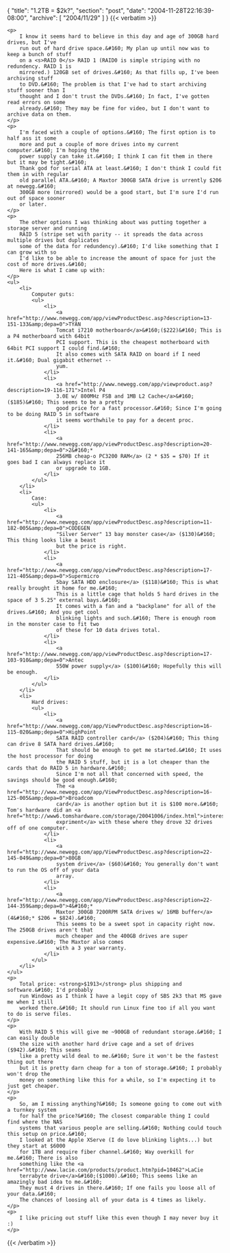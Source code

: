 {
  "title": "1.2TB = $2k?",
  "section": "post",
  "date": "2004-11-28T22:16:39-08:00",
  "archive": [
    "2004/11/29"
  ]
}
{{< verbatim >}}

    <p>
        I know it seems hard to believe in this day and age of 300GB hard drives, but I've
        run out of hard drive space.&#160; My plan up until now was to keep a bunch of stuff
        on a <s>RAID 0</s> RAID 1 (RAID0 is simple striping with no redundency. RAID 1 is
        mirrored.) 120GB set of drives.&#160; As that fills up, I've been archiving stuff
        to DVD.&#160; The problem is that I've had to start archiving stuff sooner than I
        thought and I don't trust the DVDs.&#160; In fact, I've gotten read errors on some
        already.&#160; They may be fine for video, but I don't want to archive data on them. 
    </p>
    <p>
        I'm faced with a couple of options.&#160; The first option is to half ass it some
        more and put a couple of more drives into my current computer.&#160; I'm hoping the
        power supply can take it.&#160; I think I can fit them in there but it may be tight.&#160;
        Thank god for serial ATA at least.&#160; I don't think I could fit them in with regular
        old parallel ATA.&#160; A Maxtor 300GB SATA drive is urrently $206 at newegg.&#160;
        300GB more (mirrored) would be a good start, but I'm sure I'd run out of space sooner
        or later. 
    </p>
    <p>
        The other options I was thinking about was putting together a storage server and running
        RAID 5 (stripe set with parity -- it spreads the data across multiple drives but duplicates
        some of the data for redundency).&#160; I'd like something that I can grow with so
        I'd like to be able to increase the amount of space for just the cost of more drives.&#160;
        Here is what I came up with: 
    </p>
    <ul>
        <li>
            Computer guts: 
            <ul>
                <li>
                    <a href="http://www.newegg.com/app/viewProductDesc.asp?description=13-151-133&amp;depa=0">TYAN
                    Tomcat i7210 motherboard</a>&#160;($222)&#160; This is a P4 motherboard with 64bit
                    PCI support. This is the cheapest motherboard with 64bit PCI support I could find.&#160;
                    It also comes with SATA RAID on board if I need it.&#160; Dual gigabit ethernet --
                    yum. 
                </li>
                <li>
                    <a href="http://www.newegg.com/app/viewproduct.asp?description=19-116-171">Intel P4
                    3.0E w/ 800MHz FSB and 1MB L2 Cache</a>&#160;($185)&#160; This seems to be a pretty
                    good price for a fast processor.&#160; Since I'm going to be doing RAID 5 in software
                    it seems worthwhile to pay for a decent proc. 
                </li>
                <li>
                    <a href="http://www.newegg.com/app/viewProductDesc.asp?description=20-141-165&amp;depa=0">2&#160;*
                    256MB cheap-o PC3200 RAM</a> (2 * $35 = $70) If it goes bad I can always replace it
                    or upgrade to 1GB. 
                </li>
            </ul>
        </li>
        <li>
            Case: 
            <ul>
                <li>
                    <a href="http://www.newegg.com/app/viewProductDesc.asp?description=11-182-005&amp;depa=0">CODEGEN
                    "Silver Server" 13 bay monster case</a> ($130)&#160; This thing looks like a beast
                    but the price is right. 
                </li>
                <li>
                    <a href="http://www.newegg.com/app/viewProductDesc.asp?description=17-121-405&amp;depa=0">Supermicro
                    5bay SATA HDD enclosure</a> ($118)&#160; This is what really brought it home for me.&#160;
                    This is a little cage that holds 5 hard drives in the space of 3 5.25" external bays.&#160;
                    It comes with a fan and a "backplane" for all of the drives.&#160; And you get cool
                    blinking lights and such.&#160; There is enough room in the monster case to fit two
                    of these for 10 data drives total. 
                </li>
                <li>
                    <a href="http://www.newegg.com/app/viewProductDesc.asp?description=17-103-910&amp;depa=0">Antec
                    550W power supply</a> ($100)&#160; Hopefully this will be enough. 
                </li>
            </ul>
        </li>
        <li>
            Hard drives: 
            <ul>
                <li>
                    <a href="http://www.newegg.com/app/ViewProductDesc.asp?description=16-115-020&amp;depa=0">HighPoint
                    SATA RAID controller card</a> ($204)&#160; This thing can drive 8 SATA hard drives.&#160;
                    That should be enough to get me started.&#160; It uses the host processor for doing
                    the RAID 5 stuff, but it is a lot cheaper than the cards that do RAID 5 in hardware.&#160;
                    Since I'm not all that concerned with speed, the savings should be good enough.&#160;
                    The <a href="http://www.newegg.com/app/ViewProductDesc.asp?description=16-125-005&amp;depa=0">Broadcom
                    card</a> is another option but it is $100 more.&#160; Tom's hardware did an <a href="http://www6.tomshardware.com/storage/20041006/index.html">interesting
                    expriment</a> with these where they drove 32 drives off of one computer. 
                </li>
                <li>
                    <a href="http://www.newegg.com/app/ViewProductDesc.asp?description=22-145-049&amp;depa=0">80GB
                    system drive</a> ($60)&#160; You generally don't want to run the OS off of your data
                    array. 
                </li>
                <li>
                    <a href="http://www.newegg.com/app/ViewProductDesc.asp?description=22-144-359&amp;depa=0">4&#160;*
                    Maxtor 300GB 7200RPM SATA drives w/ 16MB buffer</a> (4&#160;* $206 = $824).&#160;
                    This seems to be a sweet spot in capacity right now. The 250GB drives aren't that
                    much cheaper and the 400GB drives are super expensive.&#160; The Maxtor also comes
                    with a 3 year warranty. 
                </li>
            </ul>
        </li>
    </ul>
    <p>
        Total price: <strong>$1913</strong> plus shipping and software.&#160; I'd probably
        run Windows as I think I have a legit copy of SBS 2k3 that MS gave me when I still
        worked there.&#160; It should run Linux fine too if all you want to do is serve files. 
    </p>
    <p>
        With RAID 5 this will give me ~900GB of redundant storage.&#160; I can easily double
        the size with another hard drive cage and a set of drives ($942).&#160; This seams
        like a pretty wild deal to me.&#160; Sure it won't be the fastest thing out there
        but it is pretty darn cheap for a ton of storage.&#160; I probably won't drop the
        money on something like this for a while, so I'm expecting it to just get cheaper. 
    </p>
    <p>
        So, am I missing anything?&#160; Is someone going to come out with a turnkey system
        for half the price?&#160; The closest comparable thing I could find where the NAS
        systems that various people are selling.&#160; Nothing could touch this setup on price.&#160;
        I looked at the Apple XServe (I do love blinking lights...) but they start at $6000
        for 1TB and require fiber channel.&#160; Way overkill for me.&#160; There is also
        something like the <a href="http://www.lacie.com/products/product.htm?pid=10462">LaCie
        terrabyte drive</a>&#160;($1000).&#160; This seems like an amazingly bad idea to me.&#160;
        They must 4 drives in there.&#160; If one fails you loose all of your data.&#160;
        The chances of loosing all of your data is 4 times as likely. 
    </p>
    <p>
        I like pricing out stuff like this even though I may never buy it :) 
    </p>

{{< /verbatim >}}
